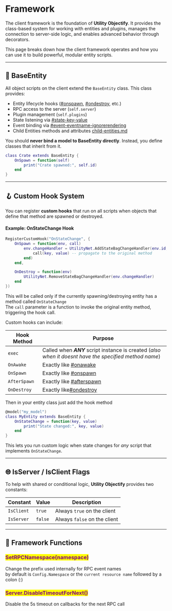 # Framework

The client framework is the foundation of **Utility Objectify**. It provides the class-based system for working with entities and plugins, manages the connection to server-side logic, and enables advanced behavior through decorators.

This page breaks down how the client framework operates and how you can use it to build powerful, modular entity scripts.

***

## 🧱 BaseEntity

All object scripts on the client extend the `BaseEntity` class. This class provides:

* Entity lifecycle hooks ([#onspawn](../shared/hooks.md#onspawn "mention"), [#ondestroy](../shared/hooks.md#ondestroy "mention"), etc.)
* RPC access to the server (`self.server`)
* Plugin management (`self.plugins`)
* State listening via [#state-key-value](../shared/decorators.md#state-key-value "mention")
* Event binding via [#event-eventname-ignorerendering](../shared/decorators.md#event-eventname-ignorerendering "mention")
* Child Entities methods and attributes [child-entities.md](../shared/child-entities.md "mention")

You should **never bind a model to BaseEntity directly**. Instead, you define classes that inherit from it.

```lua
class Crate extends BaseEntity {
    OnSpawn = function(self)
        print("Crate spawned:", self.id)
    end
}
```

***

## 🪝 Custom Hook System

You can register **custom hooks** that run on all scripts when objects that define that method are spawned or destroyed.

#### Example: OnStateChange Hook

```lua
RegisterCustomHook("OnStateChange", {
    OnSpawn = function(env, call)
        env.changeHandler = UtilityNet.AddStateBagChangeHandler(env.id, function(key, value)
            call(key, value) -- propagate to the original method
        end)
    end,

    OnDestroy = function(env)
        UtilityNet.RemoveStateBagChangeHandler(env.changeHandler)
    end
})
```

This will be called only if the currently spawning/destroying entity has a method called `OnStateChange`\
The `call` parameter is a function to invoke the original entity method, triggering the hook call.

Custom hooks can include:

| Hook Method  | Purpose                                                                                                 |
| ------------ | ------------------------------------------------------------------------------------------------------- |
| `exec`       | Called when _**ANY**_ script instance is created (_also when it doesnt have the specified method name_) |
| `OnAwake`    | Exactly like [#onawake](../shared/hooks.md#onawake "mention")                                           |
| `OnSpawn`    | Exactly like [#onspawn](../shared/hooks.md#onspawn "mention")                                           |
| `AfterSpawn` | Exactly like [#afterspawn](../shared/hooks.md#afterspawn "mention")                                     |
| `OnDestroy`  | Exactly like[#ondestroy](../shared/hooks.md#ondestroy "mention")                                        |

Then in your entity class just add the hook method

```lua
@model("my_model")
class MyEntity extends BaseEntity {
    OnStateChange = function(key, value)
        print("State changed:", key, value)
    end
}
```

This lets you run custom logic when state changes for _any_ script that implements `OnStateChange`.

***

## 🌐 IsServer / IsClient Flags

To help with shared or conditional logic, **Utility Objectify** provides two constants:

| Constant   | Value   | Description                  |
| ---------- | ------- | ---------------------------- |
| `IsClient` | `true`  | Always `true` on the client  |
| `IsServer` | `false` | Always `false` on the client |

***

## 🔎 Framework Functions

### <mark style="color:purple;">SetRPCNamespace(namespace)</mark>

Change the prefix used internally for RPC event names\
by default is `Config.Namespace` or the `current resource name` followed by a colon (:)

### <mark style="color:purple;">Server.DisableTimeoutForNext()</mark>

Disable the 5s timeout on callbacks for the next RPC call
